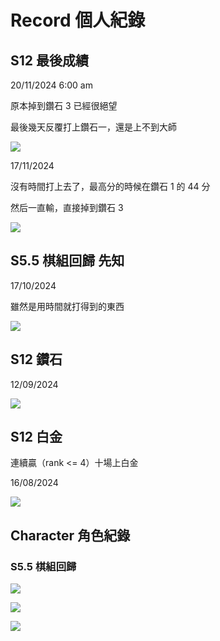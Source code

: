# Record 個人紀錄

## S12 最後成績

20/11/2024 6:00 am

原本掉到鑽石 3 已經很絕望

最後幾天反覆打上鑽石一，還是上不到大師 

![](./image/s12-final-rank.png)

17/11/2024

沒有時間打上去了，最高分的時候在鑽石 1 的 44 分

然后一直輸，直接掉到鑽石 3

![](./image/s12-diamond-finally.png)

## S5.5 棋組回歸 先知

17/10/2024

雖然是用時間就打得到的東西

![](./image/s5.5-rank.png)

## S12 鑽石

12/09/2024

![](./image/s12-diamond.png)

## S12 白金

連續贏（rank \<= 4）十場上白金

16/08/2024

![](./image/s12-ten-win-to-platinum-4.png)

## Character 角色紀錄

### S5.5 棋組回歸

![](./image/s5.5-sion-1574-damage.png)

![](./image/s5.5-sion-1211-ad.png)

![](./image/s5.5-kha-zix-13612-damage.png)


